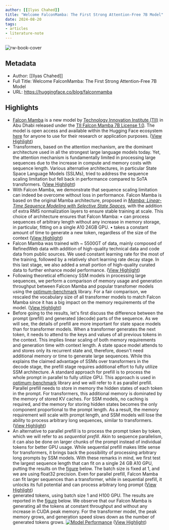 ```yaml
---
author: [[Ilyas Chahed]]
title: "Welcome FalconMamba: The First Strong Attention-Free 7B Model"
date: 2024-08-20
tags: 
- articles
- literature-note
---
```

![rw-book-cover](https://huggingface.co/favicon.ico)

## Metadata
- Author: [[Ilyas Chahed]]
- Full Title: Welcome FalconMamba: The First Strong Attention-Free 7B Model
- URL: https://huggingface.co/blog/falconmamba

## Highlights
- [Falcon Mamba](https://falconllm.tii.ae/tii-releases-first-sslm-with-falcon-mamba-7b.html) is a new model by [Technology Innovation Institute (TII)](https://www.tii.ae/ai-and-digital-science) in Abu Dhabi released under the [TII Falcon Mamba 7B License 1.0](https://falconllm.tii.ae/falcon-mamba-7b-terms-and-conditions.html). The model is open access and available within the Hugging Face ecosystem [here](https://huggingface.co/tiiuae/falcon-mamba-7b) for anyone to use for their research or application purposes. ([View Highlight](https://read.readwise.io/read/01j5qgcxbkeskjt0xk6j8m5jb7))
- Transformers, based on the attention mechanism, are the dominant architecture used in all the strongest large language models today. Yet, the attention mechanism is fundamentally limited in processing large sequences due to the increase in compute and memory costs with sequence length. Various alternative architectures, in particular State Space Language Models (SSLMs), tried to address the sequence scaling limitation but fell back in performance compared to SoTA transformers. ([View Highlight](https://read.readwise.io/read/01j5qgd3f3eczs9f9261cmqtdd))
- With Falcon Mamba, we demonstrate that sequence scaling limitation can indeed be overcome without loss in performance. Falcon Mamba is based on the original Mamba architecture, proposed in [*Mamba: Linear-Time Sequence Modeling with Selective State Spaces*](https://arxiv.org/abs/2312.00752), with the addition of extra RMS normalization layers to ensure stable training at scale. This choice of architecture ensures that Falcon Mamba:
  • can process sequences of arbitrary length without any increase in memory storage, in particular, fitting on a single A10 24GB GPU.
  • takes a constant amount of time to generate a new token, regardless of the size of the context ([View Highlight](https://read.readwise.io/read/01j5qgdtnqw4f08grzqmt2dsgb))
- Falcon Mamba was trained with ~ 5500GT of data, mainly composed of RefinedWeb data with addition of high-quality technical data and code data from public sources. We used constant learning rate for the most of the training, followed by a relatively short learning rate decay stage. In this last stage, we also added a small portion of high-quality curated data to further enhance model performance. ([View Highlight](https://read.readwise.io/read/01j5qge2xfa115w9c8gkbn62c1))
- Following theoretical efficiency SSM models in processing large sequences, we perform a comparison of memory usage and generation throughput between Falcon Mamba and popular transfomer models using the [optimum-benchmark](https://github.com/huggingface/optimum-benchmark) library. For a fair comparison, we rescaled the vocabulary size of all transformer models to match Falcon Mamba since it has a big impact on the memory requirements of the model. ([View Highlight](https://read.readwise.io/read/01j5qge9rxpq8fzrn1c84zscz1))
- Before going to the results, let's first discuss the difference between the prompt (prefill) and generated (decode) parts of the sequence. As we will see, the details of prefill are more important for state space models than for transformer models. When a transformer generates the next token, it needs to attend to the keys and values of all previous tokens in the context. This implies linear scaling of both memory requirements and generation time with context length. A state space model attends to and stores only its recurrent state and, therefore, doesn't need additional memory or time to generate large sequences. While this explains the claimed advantage of SSMs over transformers in the decode stage, the prefill stage requires additional effort to fully utilize SSM architecture.
  A standard approach for prefill is to process the whole prompt in parallel to fully utilize GPU. This approach is used in [optimum-benchmark](https://github.com/huggingface/optimum-benchmark) library and we will refer to it as parallel prefill. Parallel prefill needs to store in memory the hidden states of each token in the prompt. For transformers, this additional memory is dominated by the memory of stored KV caches. For SSM models, no caching is required, and the memory for storing hidden states becomes the only component proportional to the prompt length. As a result, the memory requirement will scale with prompt length, and SSM models will lose the ability to process arbitrary long sequences, similar to transformers. ([View Highlight](https://read.readwise.io/read/01j5qgf5yrnw3k7qpkv624erza))
- An alternative to parallel prefill is to process the prompt token by token, which we will refer to as *sequential prefill*. Akin to sequence parallelism, it can also be done on larger chunks of the prompt instead of individual tokens for better GPU usage. While sequential prefill makes little sense for transformers, it brings back the possibility of processing arbitrary long prompts by SSM models.
  With these remarks in mind, we first test the largest sequence length that can fit on a single 24 GB A10 GPU, putting the results on the [figure](https://huggingface.co/blog/falconmamba#max-length) below. The batch size is fixed at 1, and we are using float32 precision. Even for parallel prefill, Falcon Mamba can fit larger sequences than a transformer, while in sequential prefill, it unlocks its full potential and can process arbitrary long prompt ([View Highlight](https://read.readwise.io/read/01j5qgfermsf5zndxnj94xkzpn))
- generated tokens, using batch size 1 and H100 GPU. The results are reported in the [figure](https://huggingface.co/blog/falconmamba#throughput) below. We observe that our Falcon Mamba is generating all the tokens at constant throughput and without any increase in CUDA peak memory. For the transformer model, the peak memory grows, and generation speed slows down as the number of generated tokens grows.
  [![Model Performance](https://huggingface.co/datasets/tiiuae/documentation-images/resolve/main/falcon_mamba/thoughput-llama3-1.png)](https://huggingface.co/datasets/tiiuae/documentation-images/resolve/main/falcon_mamba/thoughput-llama3-1.png) ([View Highlight](https://read.readwise.io/read/01j5qgfvzyv05can56vdgxgh2c))
